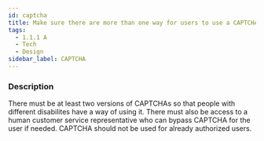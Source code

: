 ```yaml
---
id: captcha
title: Make sure there are more than one way for users to use a CAPTCHA
tags:
  - 1.1.1 A
  - Tech
  - Design
sidebar_label: CAPTCHA
---
```


### Description

There must be at least two versions of CAPTCHAs so that people with different disabilites have a way of using it. There must also be access to a human customer service representative who can bypass CAPTCHA for the user if needed. CAPTCHA should not be used for already authorized users. 
